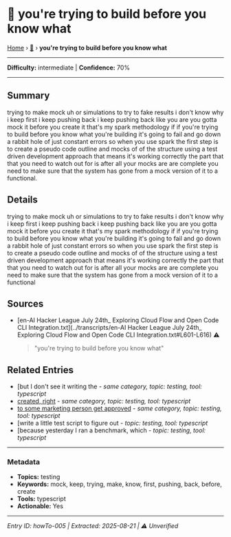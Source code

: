 # 🔧 you're trying to build before you know what

[Home](../index.md) › [🔧](./) › **you're trying to build before you know what**

---

**Difficulty:** intermediate | **Confidence:** 70%

---


## Summary
trying to make mock uh or simulations to try
to fake results i don't know why i keep first
i keep pushing back i keep pushing back
like you are you gotta mock it before you
create it that's my spark methodology if if
you're trying to build before you know what
you're building it's going to fail and go down
a rabbit hole of just constant errors so
when you use spark the first step is to create
a pseudo code outline and mocks of of the
structure using a test driven development
approach that means it's working correctly the
part that that you need to watch out for
is after all your mocks are are complete you
need to make sure that the system has gone
from a mock version of it to a functional.

## Details
trying to make mock uh or simulations to try
to fake results i don't know why i keep first
i keep pushing back i keep pushing back
like you are you gotta mock it before you
create it that's my spark methodology if if
you're trying to build before you know what
you're building it's going to fail and go down
a rabbit hole of just constant errors so
when you use spark the first step is to create
a pseudo code outline and mocks of of the
structure using a test driven development
approach that means it's working correctly the
part that that you need to watch out for
is after all your mocks are are complete you
need to make sure that the system has gone
from a mock version of it to a functional





## Sources
- [en-AI Hacker League July 24th_ Exploring Cloud Flow and Open Code CLI Integration.txt](../transcripts/en-AI Hacker League July 24th_ Exploring Cloud Flow and Open Code CLI Integration.txt#L601-L616) ⚠️
  > "you're trying to build before you know what"

## Related Entries

- [but I don't see it writing the [](../how-to/howTo-007.md) - *same category, topic: testing, tool: typescript*
- [created, right](../how-to/howTo-018.md) - *same category, topic: testing, tool: typescript*
- [to some marketing person get approved](../how-to/howTo-019.md) - *same category, topic: testing, tool: typescript*
- [write a little test script to figure out [](../gotchas/gotcha-002.md) - *topic: testing, tool: typescript*
- [because yesterday I ran a benchmark, which [](../qa/qa-001.md) - *topic: testing, tool: typescript*


---

### Metadata
- **Topics:** testing
- **Keywords:** mock, keep, trying, make, know, first, pushing, back, before, create
- **Tools:** typescript
- **Actionable:** Yes

---

*Entry ID: howTo-005 | Extracted: 2025-08-21 | ⚠️ Unverified*
